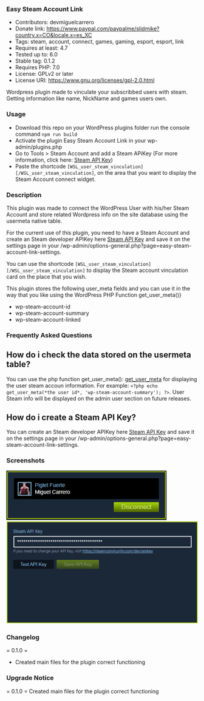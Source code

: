 ### Easy Steam Account Link
* Contributors: devmiguelcarrero
* Donate link: https://www.paypal.com/paypalme/slidmike?country.x=CO&locale.x=es_XC
* Tags: steam, account, connect, games, gaming, esport, esport, link
* Requires at least: 4.7
* Tested up to: 6.0
* Stable tag: 0.1.2
* Requires PHP: 7.0
* License: GPLv2 or later
* License URI: https://www.gnu.org/licenses/gpl-2.0.html

Wordpress plugin made to vinculate your subscribbed users with steam. Getting information like name, NickName and games users own.

### Usage
* Download this repo on your WordPress plugins folder run the console command `npm run build`
* Activate the plugin Easy Steam Account Link in your wp-admin/plugins.php
* Go to Tools > Steam Account and add a Steam APiKey (For more information, click here: [Steam API Key](https://steamcommunity.com/dev/apikey))
* Paste the shortcode `[WSL_user_steam_vinculation][/WSL_user_steam_vinculation]`, on the area that you want to display the Steam Account connect widget.

### Description

This plugin was made to connect the WordPress User with his/her Steam Account and store related Wordpress info on the site database using the usermeta native table.

For the current use of this plugin, you need to have a Steam Account and create an Steam developer APIKey here [Steam API Key](https://steamcommunity.com/dev/apikey) and save it on the settings page in your /wp-admin/options-general.php?page=easy-steam-account-link-settings.

You can use the shortcode `[WSL_user_steam_vinculation][/WSL_user_steam_vinculation]` to display the Steam account vinculation card on the place that you wish.

This plugin stores the following user_meta fields and you can use it in the way that you like using the WordPress PHP Function get_user_meta()}
* wp-steam-account-id
* wp-steam-account-summary
* wp-steam-account-linked

### Frequently Asked Questions

## How do i check the data stored on the usermeta table?

You can use the php function get_user_meta(): [get_user_meta](https://developer.wordpress.org/reference/functions/get_user_meta/) for displaying the user steam accoun information. For example: `<?php echo get_user_meta(*the user id*, 'wp-steam-account-summary'); ?>`.
User Steam info will be displayed on the admin user section on future releases.

## How do i create a Steam API Key?

You can create an Steam developer APIKey here [Steam API Key](https://steamcommunity.com/dev/apikey) and save it on the settings page in your /wp-admin/options-general.php?page=easy-steam-account-link-settings.

### Screenshots

![Steam Account Vinculation](/assets/screenshot-1.png "Steam Account Vinculation")
![Steam Admin Settings](/assets/screenshot-2.png "Steam Admin Settings")

### Changelog

= 0.1.0 =
* Created main files for the plugin correct functioning

### Upgrade Notice

= 0.1.0 =
Created main files for the plugin correct functioning